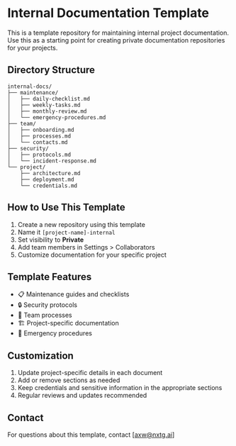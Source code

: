 # Internal Documentation Template

This is a template repository for maintaining internal project documentation. Use this as a starting point for creating private documentation repositories for your projects.

## Directory Structure

```
internal-docs/
├── maintenance/
│   ├── daily-checklist.md
│   ├── weekly-tasks.md
│   ├── monthly-review.md
│   └── emergency-procedures.md
├── team/
│   ├── onboarding.md
│   ├── processes.md
│   └── contacts.md
├── security/
│   ├── protocols.md
│   └── incident-response.md
└── project/
    ├── architecture.md
    ├── deployment.md
    └── credentials.md
```

## How to Use This Template

1. Create a new repository using this template
2. Name it `[project-name]-internal`
3. Set visibility to **Private**
4. Add team members in Settings > Collaborators
5. Customize documentation for your specific project

## Template Features

- 📋 Maintenance guides and checklists
- 🔒 Security protocols
- 👥 Team processes
- 🏗️ Project-specific documentation
- 🚨 Emergency procedures

## Customization

1. Update project-specific details in each document
2. Add or remove sections as needed
3. Keep credentials and sensitive information in the appropriate sections
4. Regular reviews and updates recommended

## Contact

For questions about this template, contact [axw@nxtg.ai]
